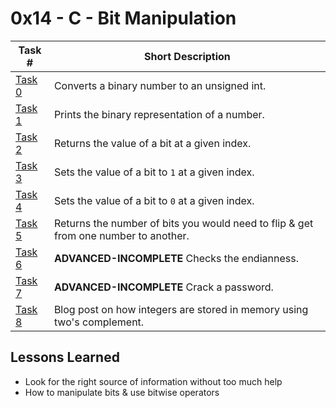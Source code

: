  # 0x14 - C - Bit Manipulation
Task # | Short Description
-------|------------
[Task 0](0-binary_to_uint.c) | Converts a binary number to an unsigned int.
[Task 1](1-print_binary.c) | Prints the binary representation of a number.
[Task 2](2-get_bit.c) | Returns the value of a bit at a given index.
[Task 3](3-set_bit.c) | Sets the value of a bit to `1` at a given index.
[Task 4](4-clear_bit.c) | Sets the value of a bit to `0` at a given index.
[Task 5](5-flip_bits.c) | Returns the number of bits you would need to flip & get from one number to another.
[Task 6](100-get_endianness.c) | **ADVANCED-INCOMPLETE** Checks the endianness.
[Task 7](101-password) | **ADVANCED-INCOMPLETE** Crack a password.
[Task 8]() | Blog post on how integers are stored in memory using two's complement.

 ## Lessons Learned
* Look for the right source of information without too much help 
* How to manipulate bits & use bitwise operators
